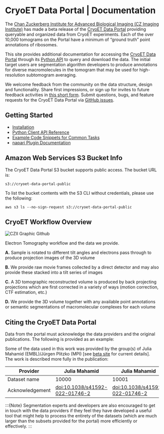 # CryoET Data Portal | Documentation

The [Chan Zuckerberg Institute for Advanced Biological Imaging (CZ Imaging Institute)](https://www.czimaginginstitute.org/) has made a beta release of the [CryoET Data Portal](https://cryoetdataportal.czscience.com) providing queryable and organized data from CryoET experiments. Each of the over 10,000 tomograms on the Portal have a minimum of “ground truth” point annotations of ribosomes.

This site provides additional documentation for accessing the [CryoET Data Portal](https://cryoetdataportal.czscience.com) through its [Python API](https://chanzuckerberg.github.io/cryoet-data-portal/python-api.html) to query and download the data. The initial target users are segmentation algorithm developers to produce annotations for diverse macromolecules in the tomogram that may be used for high-resolution subtomogram averaging.

We welcome feedback from the community on the data structure, design and functionality. Share first impressions, or sign up for invites to future feedback activities in [this short form](https://airtable.com/apppmytRJXoXYTO9w/shrjmV9knAC7E7VVM?prefill_Event=P1BannerF&hide_Event=true). Submit questions, bugs, and feature requests for the CryoET Data Portal via [GitHub issues](https://github.com/chanzuckerberg/cryoet-data-portal/issues).

## Getting Started

- [Installation](https://chanzuckerberg.github.io/cryoet-data-portal/cryoet_data_portal_docsite_quick_start.html)
- [Python Client API Reference](https://chanzuckerberg.github.io/cryoet-data-portal/python-api.html)
- [Example Code Snippets for Common Tasks](https://chanzuckerberg.github.io/cryoet-data-portal/cryoet_data_portal_docsite_examples.html)
- [napari Plugin Documentation](https://chanzuckerberg.github.io/cryoet-data-portal/cryoet_data_portal_docsite_napari.html)

## Amazon Web Services S3 Bucket Info

The CryoET Data Portal S3 bucket supports public access. The bucket URL is:

```
s3://cryoet-data-portal-public
```

To list the bucket contents with the S3 CLI without credentials, please use the following:

```
aws s3 ls --no-sign-request s3://cryoet-data-portal-public
```

## CryoET Workflow Overview

![CZII Graphic Github](https://github.com/chanzuckerberg/cryoet-data-portal/assets/100323416/dc425098-d949-479f-b2f2-325f1c944784)

Electron Tomography workflow and the data we provide.

**A.** Sample is rotated to different tilt angles and electrons pass through to produce projection images of the 3D volume

**B.** We provide raw movie frames collected by a direct detector and may also provide these stacked into a tilt series of images

**C.** A 3D tomographic reconstructed volume is produced by back projecting projections which are first corrected in a variety of ways (motion correction, CTF estimation, etc.)

**D.** We provide the 3D volume together with any available point annotations or semantic segmentations of macromolecular complexes for each volume

## Citing the CryoET Data Portal

Data from the portal must acknowledge the data providers and the original publications. The following is provided as an example:

Some of the data used in this work was provided by the group(s) of Julia Mahamid (EMBL)/Jürgen Plitzko (MPI) [see [beta site](https://cryoetdataportal.czscience.com) for current details]. The work is described more fully in the publication:

| Provider | Julia Mahamid | Julia Mahamid | Jürgen Plitzko |
| ----------- | ----------- | ----------- | ----------- |
| Dataset name | 10000 | 10001 | 10004 |
| Acknowledgement | [doi:10.1038/s41592-022-01746-2](http://doi.org/doi:10.1038/s41592-022-01746-2) | [doi:10.1038/s41592-022-01746-2](http://doi.org/doi:10.1038/s41592-022-01746-2) | [doi:10.1101/2023.04.28.538734](https://www.biorxiv.org/content/10.1101/2023.04.28.538734v1) |

:::{Note}
Segmentation experts and developers are also encouraged to get in touch with the data providers if they feel they have developed a useful tool that might help to process the entirety of the datasets (which are much larger than the subsets provided for the portal) more efficiently or effectively.
:::
